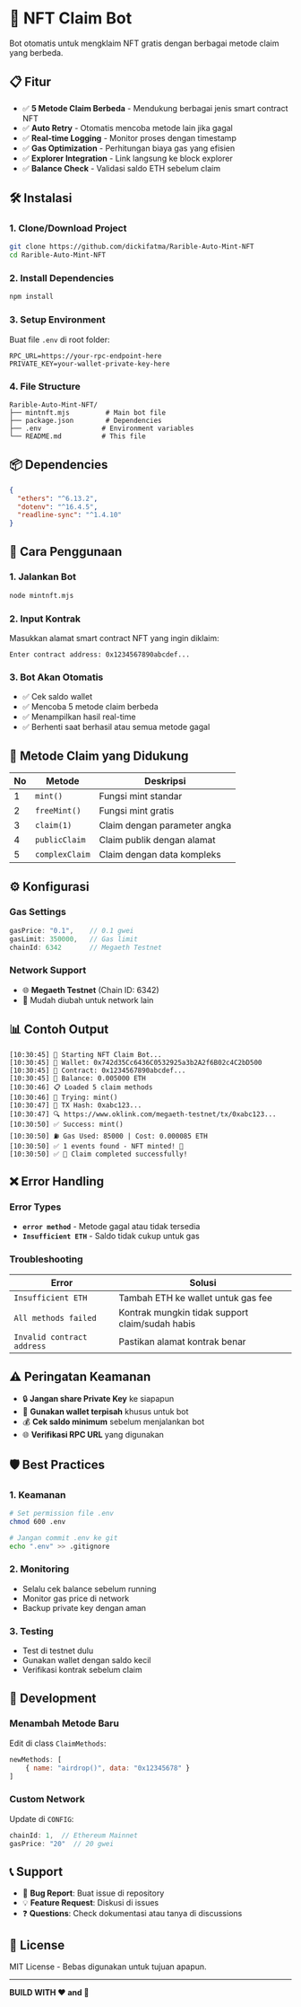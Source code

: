 # 🤖 NFT Claim Bot

Bot otomatis untuk mengklaim NFT gratis dengan berbagai metode claim yang berbeda.

## 📋 Fitur

- ✅ **5 Metode Claim Berbeda** - Mendukung berbagai jenis smart contract NFT
- ✅ **Auto Retry** - Otomatis mencoba metode lain jika gagal
- ✅ **Real-time Logging** - Monitor proses dengan timestamp
- ✅ **Gas Optimization** - Perhitungan biaya gas yang efisien
- ✅ **Explorer Integration** - Link langsung ke block explorer
- ✅ **Balance Check** - Validasi saldo ETH sebelum claim

## 🛠️ Instalasi

### 1. Clone/Download Project
```bash
git clone https://github.com/dickifatma/Rarible-Auto-Mint-NFT
cd Rarible-Auto-Mint-NFT
```

### 2. Install Dependencies
```bash
npm install
```

### 3. Setup Environment
Buat file `.env` di root folder:
```env
RPC_URL=https://your-rpc-endpoint-here
PRIVATE_KEY=your-wallet-private-key-here
```

### 4. File Structure
```
Rarible-Auto-Mint-NFT/
├── mintnft.mjs         # Main bot file
├── package.json        # Dependencies
├── .env               # Environment variables
└── README.md          # This file
```

## 📦 Dependencies

```json
{
  "ethers": "^6.13.2",
  "dotenv": "^16.4.5", 
  "readline-sync": "^1.4.10"
}
```

## 🚀 Cara Penggunaan

### 1. Jalankan Bot
```bash
node mintnft.mjs
```

### 2. Input Kontrak
Masukkan alamat smart contract NFT yang ingin diklaim:
```
Enter contract address: 0x1234567890abcdef...
```

### 3. Bot Akan Otomatis
- ✅ Cek saldo wallet
- ✅ Mencoba 5 metode claim berbeda
- ✅ Menampilkan hasil real-time
- ✅ Berhenti saat berhasil atau semua metode gagal

## 🔧 Metode Claim yang Didukung

| No | Metode | Deskripsi |
|----|--------|-----------|
| 1 | `mint()` | Fungsi mint standar |
| 2 | `freeMint()` | Fungsi mint gratis |
| 3 | `claim(1)` | Claim dengan parameter angka |
| 4 | `publicClaim` | Claim publik dengan alamat |
| 5 | `complexClaim` | Claim dengan data kompleks |

## ⚙️ Konfigurasi

### Gas Settings
```javascript
gasPrice: "0.1",    // 0.1 gwei
gasLimit: 350000,   // Gas limit
chainId: 6342       // Megaeth Testnet
```

### Network Support
- 🌐 **Megaeth Testnet** (Chain ID: 6342)
- 🔧 Mudah diubah untuk network lain

## 📊 Contoh Output

```
[10:30:45] 🔄 Starting NFT Claim Bot...
[10:30:45] 👤 Wallet: 0x742d35Cc6436C0532925a3b2A2f6B02c4C2bD500
[10:30:45] 🎯 Contract: 0x1234567890abcdef...
[10:30:45] 🔄 Balance: 0.005000 ETH
[10:30:46] 📋 Loaded 5 claim methods
[10:30:46] 🔄 Trying: mint()
[10:30:47] 🔄 TX Hash: 0xabc123...
[10:30:47] 🔍 https://www.oklink.com/megaeth-testnet/tx/0xabc123...
[10:30:50] ✅ Success: mint()
[10:30:50] ⛽ Gas Used: 85000 | Cost: 0.000085 ETH
[10:30:50] ✅ 1 events found - NFT minted! 🎉
[10:30:50] ✅ 🎉 Claim completed successfully!
```

## ❌ Error Handling

### Error Types
- **`error method`** - Metode gagal atau tidak tersedia
- **`Insufficient ETH`** - Saldo tidak cukup untuk gas

### Troubleshooting
| Error | Solusi |
|-------|--------|
| `Insufficient ETH` | Tambah ETH ke wallet untuk gas fee |
| `All methods failed` | Kontrak mungkin tidak support claim/sudah habis |
| `Invalid contract address` | Pastikan alamat kontrak benar |

## ⚠️ Peringatan Keamanan

- 🔒 **Jangan share Private Key** ke siapapun
- 🔐 **Gunakan wallet terpisah** khusus untuk bot
- 💰 **Cek saldo minimum** sebelum menjalankan bot
- 🌐 **Verifikasi RPC URL** yang digunakan

## 🛡️ Best Practices

### 1. Keamanan
```bash
# Set permission file .env
chmod 600 .env

# Jangan commit .env ke git
echo ".env" >> .gitignore
```

### 2. Monitoring
- Selalu cek balance sebelum running
- Monitor gas price di network
- Backup private key dengan aman

### 3. Testing
- Test di testnet dulu
- Gunakan wallet dengan saldo kecil
- Verifikasi kontrak sebelum claim

## 🔧 Development

### Menambah Metode Baru
Edit di class `ClaimMethods`:
```javascript
newMethods: [
    { name: "airdrop()", data: "0x12345678" }
]
```

### Custom Network
Update di `CONFIG`:
```javascript
chainId: 1,  // Ethereum Mainnet
gasPrice: "20"  // 20 gwei
```

## 📞 Support

- 🐛 **Bug Report**: Buat issue di repository
- 💡 **Feature Request**: Diskusi di issues
- ❓ **Questions**: Check dokumentasi atau tanya di discussions

## 📄 License

MIT License - Bebas digunakan untuk tujuan apapun.

---
**BUILD WITH ❤️ and 🤖**
